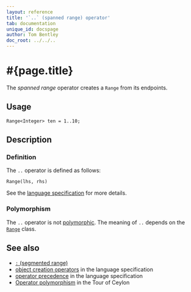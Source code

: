 ```yaml
---
layout: reference
title: '`..` (spanned range) operator'
tab: documentation
unique_id: docspage
author: Tom Bentley
doc_root: ../../..
---
```


# #{page.title}

The *spanned range* operator creates a `Range` from its endpoints.

## Usage 

    Range<Integer> ten = 1..10;

## Description


### Definition

The `..` operator is defined as follows:

<!-- check:none -->
    Range(lhs, rhs)

See the [language specification](#{site.urls.spec_current}#constructors) for 
more details.

### Polymorphism

The `..` operator is not [polymorphic](#{page.doc_root}/reference/operator/operator-polymorphism). 
The meaning of `..` depends on the 
[`Range`](#{site.urls.apidoc_current}/class_Range.html) 
class.

## See also

* [`:` (segmented range)](../segmented-range)
* [object creation operators](#{site.urls.spec_current}#constructors) in the 
  language specification
* [operator precedence](#{site.urls.spec_current}#operatorprecedence) in the 
  language specification
* [Operator polymorphism](#{page.doc_root}/tour/language-module/#operator_polymorphism) 
  in the Tour of Ceylon

